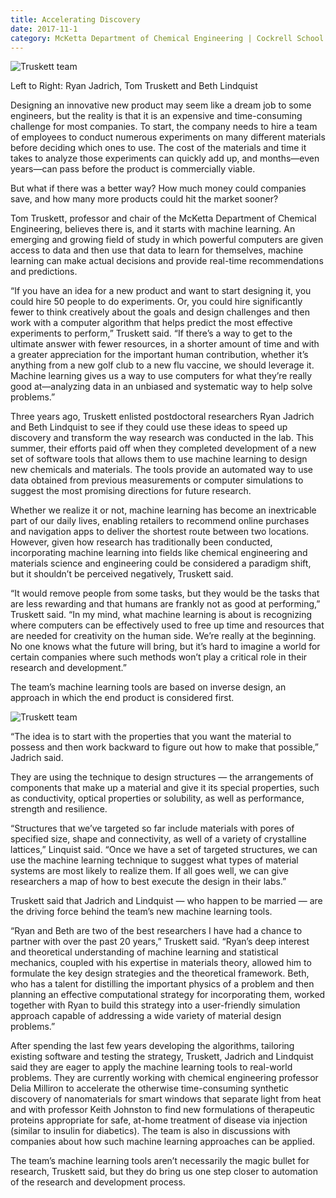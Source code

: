 ```yaml
--- 
title: Accelerating Discovery
date: 2017-11-1
category: McKetta Department of Chemical Engineering | Cockrell School of Engineering
---
```


![Truskett team](http://research.utexas.edu/showcase/assets/js/fileman/Uploads/Truskett_team_1.jpg)

Left to Right: Ryan Jadrich, Tom Truskett and Beth Lindquist

Designing an innovative new product may seem like a dream job to some engineers, but the reality is that it is an expensive and time-consuming challenge for most companies. To start, the company needs to hire a team of employees to conduct numerous experiments on many different materials before deciding which ones to use. The cost of the materials and time it takes to analyze those experiments can quickly add up, and months—even years—can pass before the product is commercially viable.

But what if there was a better way? How much money could companies save, and how many more products could hit the market sooner?

Tom Truskett, professor and chair of the McKetta Department of Chemical Engineering, believes there is, and it starts with machine learning. An emerging and growing field of study in which powerful computers are given access to data and then use that data to learn for themselves, machine learning can make actual decisions and provide real-time recommendations and predictions.

“If you have an idea for a new product and want to start designing it, you could hire 50 people to do experiments. Or, you could hire significantly fewer to think creatively about the goals and design challenges and then work with a computer algorithm that helps predict the most effective experiments to perform,” Truskett said. “If there’s a way to get to the ultimate answer with fewer resources, in a shorter amount of time and with a greater appreciation for the important human contribution, whether it’s anything from a new golf club to a new flu vaccine, we should leverage it. Machine learning gives us a way to use computers for what they’re really good at—analyzing data in an unbiased and systematic way to help solve problems.”

Three years ago, Truskett enlisted postdoctoral researchers Ryan Jadrich and Beth Lindquist to see if they could use these ideas to speed up discovery and transform the way research was conducted in the lab. This summer, their efforts paid off when they completed development of a new set of software tools that allows them to use machine learning to design new chemicals and materials. The tools provide an automated way to use data obtained from previous measurements or computer simulations to suggest the most promising directions for future research.

Whether we realize it or not, machine learning has become an inextricable part of our daily lives, enabling retailers to recommend online purchases and navigation apps to deliver the shortest route between two locations. However, given how research has traditionally been conducted, incorporating machine learning into fields like chemical engineering and materials science and engineering could be considered a paradigm shift, but it shouldn’t be perceived negatively, Truskett said.

“It would remove people from some tasks, but they would be the tasks that are less rewarding and that humans are frankly not as good at performing,” Truskett said. “In my mind, what machine learning is about is recognizing where computers can be effectively used to free up time and resources that are needed for creativity on the human side. We’re really at the beginning. No one knows what the future will bring, but it’s hard to imagine a world for certain companies where such methods won’t play a critical role in their research and development.”

The team’s machine learning tools are based on inverse design, an approach in which the end product is considered first.

![Truskett team](http://research.utexas.edu/showcase/assets/js/fileman/Uploads/Truskett_team_2.jpg)

“The idea is to start with the properties that you want the material to possess and then work backward to figure out how to make that possible,” Jadrich said.

They are using the technique to design structures — the arrangements of components that make up a material and give it its special properties, such as conductivity, optical properties or solubility, as well as performance, strength and resilience.

“Structures that we’ve targeted so far include materials with pores of specified size, shape and connectivity, as well of a variety of crystalline lattices,” Linquist said. “Once we have a set of targeted structures, we can use the machine learning technique to suggest what types of material systems are most likely to realize them. If all goes well, we can give researchers a map of how to best execute the design in their labs.”

Truskett said that Jadrich and Lindquist — who happen to be married — are the driving force behind the team’s new machine learning tools.

“Ryan and Beth are two of the best researchers I have had a chance to partner with over the past 20 years,” Truskett said. “Ryan’s deep interest and theoretical understanding of machine learning and statistical mechanics, coupled with his expertise in materials theory, allowed him to formulate the key design strategies and the theoretical framework. Beth, who has a talent for distilling the important physics of a problem and then planning an effective computational strategy for incorporating them, worked together with Ryan to build this strategy into a user-friendly simulation approach capable of addressing a wide variety of material design problems.”

After spending the last few years developing the algorithms, tailoring existing software and testing the strategy, Truskett, Jadrich and Lindquist said they are eager to apply the machine learning tools to real-world problems. They are currently working with chemical engineering professor Delia Milliron to accelerate the otherwise time-consuming synthetic discovery of nanomaterials for smart windows that separate light from heat and with professor Keith Johnston to find new formulations of therapeutic proteins appropriate for safe, at-home treatment of disease via injection (similar to insulin for diabetics). The team is also in discussions with companies about how such machine learning approaches can be applied.

The team’s machine learning tools aren’t necessarily the magic bullet for research, Truskett said, but they do bring us one step closer to automation of the research and development process.